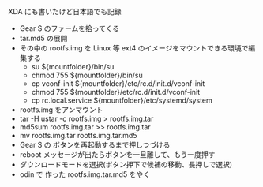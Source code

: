 XDA にも書いたけど日本語でも記録

 - Gear S のファームを拾ってくる
 - tar.md5 の展開
 - その中の rootfs.img を Linux 等 ext4 のイメージをマウントできる環境で編集する
      - su ${mountfolder}/bin/su
      - chmod 755 ${mountfolder}/bin/su
      - cp vconf-init ${mountfolder}/etc/rc.d/init.d/vconf-init
      - chmod 755 ${mountfolder}/etc/rc.d/init.d/vconf-init
      - cp rc.local.service ${mountfolder}/etc/systemd/system
 - rootfs.img をアンマウント
 - tar -H ustar -c rootfs.img > rootfs.img.tar
 - md5sum rootfs.img.tar >> rootfs.img.tar
 - mv rootfs.img.tar rootfs.img.tar.md5
 - Gear S の ボタンを再起動するまで押しつづける
 - reboot メッセージが出たらボタンを一旦離して、もう一度押す
 - ダウンロードモードを選択(ボタン押下で候補の移動、長押しで選択)
 - odin で 作った rootfs.img.tar.md5 をやく
